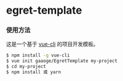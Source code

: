 # egret-template


### 使用方法

这是一个基于 [vue-cli](https://github.com/vuejs/vue-cli) 的项目开发模板。

``` bash
$ npm install -g vue-cli
$ vue init gaaoge/EgretTemplate my-project
$ cd my-project
$ npm install 或 yarn
```